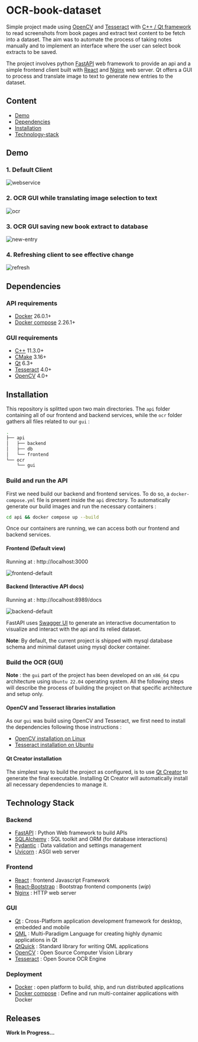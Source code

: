 # OCR-book-dataset

Simple project made using [OpenCV](https://github.com/opencv/opencv) and [Tesseract](https://github.com/tesseract-ocr/tesseract) with [C++ / Qt framework](https://www.qt.io/) to read screenshots from book pages and extract text content to be fetch into a dataset. The aim was to automate the process of taking notes manually and to implement an interface where the user can select book extracts to be saved.

The project involves python [FastAPI](https://github.com/tiangolo/fastapi) web framework to provide an api and a simple frontend client built with [React](https://github.com/facebook/react) and [Nginx](https://nginx.org/en/) web server. Qt offers a GUI to process and translate image to text to generate new entries to the dataset.



## Content 

- [Demo](#Demo)
- [Dependencies](#Dependencies)
- [Installation](#Installation)
- [Technology-stack](#Technology-stack)



## Demo

### 1. Default Client 

![webservice](img/webservice.gif)

### 2. OCR GUI while translating image selection to text

![ocr](img/ocr.gif)

### 3. OCR GUI saving new book extract to database

![new-entry](img/new-entry.gif)

### 4. Refreshing client to see effective change

![refresh](img/refresh.gif)



## Dependencies

### API requirements

- [Docker](https://www.docker.com/) 26.0.1+
- [Docker compose](https://docs.docker.com/compose/) 2.26.1+

### GUI requirements

- [C++](https://gcc.gnu.org/) 11.3.0+ 
- [CMake](https://cmake.org/) 3.16+
- [Qt](https://www.qt.io/) 6.3+
- [Tesseract](https://tesseract-ocr.github.io/) 4.0+
- [OpenCV](https://opencv.org/) 4.0+



## Installation

This repository is splitted upon two main directories. The `api` folder containing all of our frontend and backend services, while the `ocr` folder gathers all files related to our `gui` :

```bash
.
├── api
│   ├── backend
│   ├── db
│   └── frontend
└── ocr
    └── gui

```

### Build and run the API

First we need build our backend and frontend services. To do so, a `docker-compose.yml` file is present inside the `api` directory. To automatically generate our build images and run the necessary containers  : 

```bash
cd api && docker compose up --build
```

Once our containers are running, we can access both our frontend and backend services.

#### Frontend (Default view)

Running at : http://localhost:3000

![frontend-default](img/frontend-default.png)

#### Backend (Interactive API docs)

Running at : http://localhost:8989/docs

![backend-default](img/backend-default.png)

FastAPI uses [Swagger UI](https://github.com/swagger-api/swagger-ui) to generate an interactive documentation to visualize and interact with the api and its relied dataset.

**Note**: By default, the current project is shipped with mysql database schema and minimal dataset using  mysql docker container.

### Build the OCR (GUI) 

**Note** : the `gui` part of the project has been developed on an `x86_64` cpu architecture using `Ubuntu 22.04` operating system. All the following steps will describe the process of building the project on that specific architecture and setup only.

#### OpenCV and Tesseract libraries installation

As our `gui` was build using OpenCV and Tesseract, we first need to install the dependencies following those instructions :

- [OpenCV installation on Linux](https://docs.opencv.org/4.x/d7/d9f/tutorial_linux_install.html)
- [Tesseract installation on Ubuntu](https://tesseract-ocr.github.io/tessdoc/Installation.html#ubuntu)

#### Qt Creator installation

The simplest way to build the project as configured, is to use [Qt Creator](https://www.qt.io/product/development-tools) to generate the final executable. Installing Qt Creator will automatically install all necessary dependencies to manage it.



## Technology Stack

### Backend

- [FastAPI](https://fastapi.tiangolo.com/) : Python Web framework to build APIs
- [SQLAlchemy](https://www.sqlalchemy.org/) : SQL toolkit and ORM (for database interactions)
- [Pydantic](https://docs.pydantic.dev/1.10/) : Data validation and settings management
- [Uvicorn](https://www.uvicorn.org/) : ASGI web server

### Frontend

- [React](https://react.dev/) : frontend Javascript Framework
- [React-Bootstrap](https://react-bootstrap.github.io/) : Bootstrap frontend components (*wip*)
- [Nginx](https://nginx.org/en/) : HTTP web server

### GUI

- [Qt](https://www.qt.io/) : Cross-Platform application development framework for desktop, embedded and mobile
- [QML](https://doc.qt.io/qt-6/qmlreference.html) : Multi-Paradigm Language for creating highly dynamic applications in Qt
- [QtQuick](https://doc.qt.io/qt-6/qtquick-index.html) : Standard library for writing QML applications
- [OpenCV](https://github.com/opencv/opencv) : Open Source Computer Vision Library
- [Tesseract](https://github.com/tesseract-ocr/tesseract) : Open Source OCR Engine

### Deployment

- [Docker](https://www.docker.com/) : open platform to build, ship, and run distributed applications
- [Docker compose](https://github.com/docker/compose/) : Define and run multi-container applications with Docker



## Releases

**Work In Progress...**



